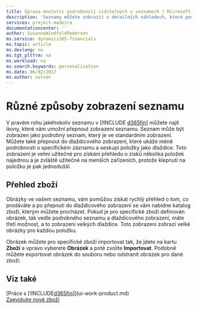 ```yaml
---
title: Úprava množství podrobností viditelných v seznamech | Microsoft Docs
description: 'Seznamy můžete zobrazit v detailních náhledech, které poskytují více informací, nebo jako dlaždice, které lze snadno vizuálně kontrolovat.'
services: project-madeira
documentationcenter: ''
author: SusanneWindfeldPedersen
ms.service: dynamics365-financials
ms.topic: article
ms.devlang: na
ms.tgt_pltfrm: na
ms.workload: na
ms.search.keywords: personalization
ms.date: 06/02/2017
ms.author: solsen
---
```

# <a name="displaying-lists-in-different-ways"></a>Různé způsoby zobrazení seznamu
V pravém rohu jakéhokoliv seznamu v [!INCLUDE [d365fin](includes/d365fin_md.md)] můžete najít ikony, které vám umožní přepnout zobrazení seznamu. Seznam může být zobrazen jako podrobný seznam, který je ve standardním zobrazení. Můžete také přepnout do dlaždicového zobrazení, které ukáže méně podrobností o specifickém záznamu a seskupí položky jako dlaždice. Toto zobrazení je velmi užitečné pro získání přehledu o zisků několika položek najednou a je zvláště užitečné na menších zařízeních, protože klepnutí na položku je pak jednodušší.

## <a name="items-list"></a>Přehled zboží
Obrázky ve vašem seznamu, vám pomůžou získat rychlý přehled o tom, co prodáváte a po přepnutí do dlaždicového zobrazení se vám nabídne katalog zboží, kterým můžete procházet. Pokud je pro specifické zboží definován obrázek, tak vedle podrobného seznamu a dlaždicového zobrazení, máte třetí možnost, a to zobrazení velkých dlaždice. Toto zobrazení zobrazí velké obrázky pro každou položku.

Obrázek můžete pro specifické zboží importovat tak, že jdete na kartu **Zboží** a vpravo vyberete **Obrázek** a poté zvolíte **Importovat**. Podobně můžete exportovat obrázek do souboru nebo odstranit obrázek pro dané zboží.  

## <a name="see-also"></a>Viz také
[Práce s [!INCLUDE[d365fin](includes/d365fin_md.md)]](ui-work-product.md)  
[Zaevidujte nové zboží](inventory-how-register-new-items.md)  
